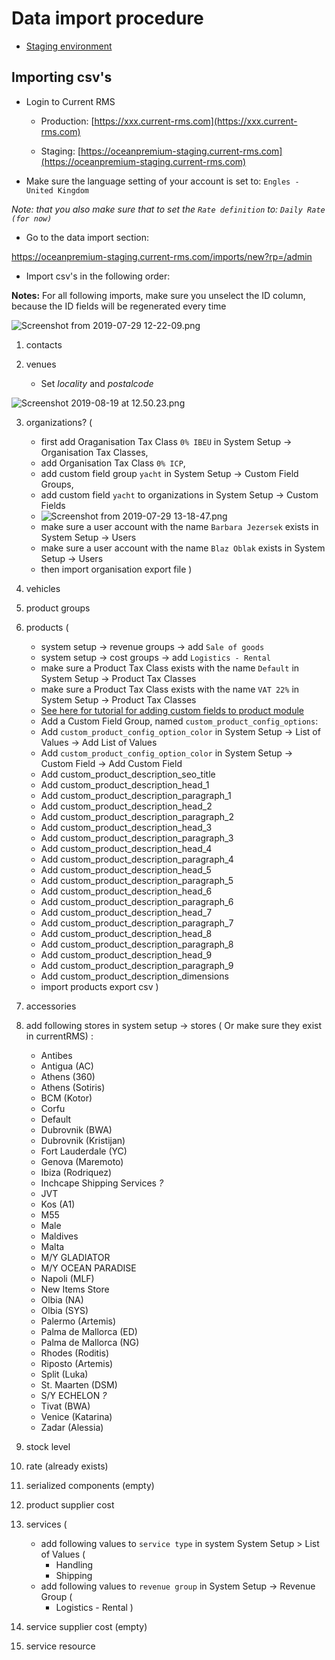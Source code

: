 # Data import procedure

- [Staging environment](https://oceanpremium-staging.current-rms.com/)

## Importing csv's

- Login to Current RMS

    * Production: [https://xxx.current-rms.com](https://xxx.current-rms.com)

    * Staging: [https://oceanpremium-staging.current-rms.com](https://oceanpremium-staging.current-rms.com)

- Make sure the language setting of your account is set to: `Engles - United Kingdom`

_Note: that you also make sure that to set the `Rate definition` to: `Daily Rate (for now)`_

- Go to the data import section:

https://oceanpremium-staging.current-rms.com/imports/new?rp=/admin

- Import csv's in the following order:

**Notes:**
For all following imports, make sure you unselect the ID column, because the ID fields will be regenerated every time

![Screenshot from 2019-07-29 12-22-09.png](https://bitbucket.org/repo/qEd965M/images/2126575434-Screenshot%20from%202019-07-29%2012-22-09.png)

1. contacts

2. venues

   * Set _locality_ and _postalcode_

![Screenshot 2019-08-19 at 12.50.23.png](https://bitbucket.org/repo/qEd965M/images/2414019052-Screenshot%202019-08-19%20at%2012.50.23.png)

3. organizations? (
    * first add Oraganisation Tax Class `0% IBEU` in System Setup -> Organisation Tax Classes,
    * add Organisation Tax Class `0% ICP`,
    * add custom field group `yacht` in System Setup -> Custom Field Groups,
    * add custom field `yacht` to organizations in System Setup -> Custom Fields
    * ![Screenshot from 2019-07-29 13-18-47.png](https://bitbucket.org/repo/qEd965M/images/35234584-Screenshot%20from%202019-07-29%2013-18-47.png)
    * make sure a user account with the name `Barbara Jezersek` exists in System Setup -> Users
    * make sure a user account with the name `Blaz Oblak` exists in System Setup -> Users
    * then import organisation export file
)

4. vehicles

5. product groups

6. products (
    * system setup -> revenue groups -> add `Sale of goods`
    * system setup -> cost groups -> add `Logistics - Rental`
    * make sure a Product Tax Class exists with the name `Default` in System Setup -> Product Tax Classes
    * make sure a Product Tax Class exists with the name `VAT 22%` in System Setup -> Product Tax Classes
    * [See here for tutorial for adding custom fields to product module](https://bitbucket.org/oceanpremium/ocean-premium-api/wiki/Product%20descriptions)
    * Add a Custom Field Group, named `custom_product_config_options`:
    * Add `custom_product_config_option_color` in System Setup -> List of Values -> Add List of Values
    * Add `custom_product_config_option_color` in System Setup -> Custom Field -> Add Custom Field
    * Add custom_product_description_seo_title
    * Add custom_product_description_head_1
    * Add custom_product_description_paragraph_1
    * Add custom_product_description_head_2
    * Add custom_product_description_paragraph_2
    * Add custom_product_description_head_3
    * Add custom_product_description_paragraph_3
    * Add custom_product_description_head_4
    * Add custom_product_description_paragraph_4
    * Add custom_product_description_head_5
    * Add custom_product_description_paragraph_5
    * Add custom_product_description_head_6
    * Add custom_product_description_paragraph_6
    * Add custom_product_description_head_7
    * Add custom_product_description_paragraph_7
    * Add custom_product_description_head_8
    * Add custom_product_description_paragraph_8
    * Add custom_product_description_head_9
    * Add custom_product_description_paragraph_9
    * Add custom_product_description_dimensions
    * import products export csv
)

11. accessories

12. add following stores in system setup -> stores ( Or make sure they exist in currentRMS) :

    * Antibes
    * Antigua (AC)
    * Athens (360)
    * Athens (Sotiris)
    * BCM (Kotor)
    * Corfu
    * Default
    * Dubrovnik (BWA)
    * Dubrovnik (Kristijan)
    * Fort Lauderdale (YC)
    * Genova (Maremoto)
    * Ibiza (Rodriquez)
    * Inchcape Shipping Services *?*
    * JVT
    * Kos (A1)
    * M55
    * Male
    * Maldives
    * Malta
    * M/Y GLADIATOR
    * M/Y OCEAN PARADISE
    * Napoli (MLF)
    * New Items Store
    * Olbia (NA)
    * Olbia (SYS)
    * Palermo (Artemis)
    * Palma de Mallorca (ED)
    * Palma de Mallorca (NG)
    * Rhodes (Roditis)
    * Riposto (Artemis)
    * Split (Luka)
    * St. Maarten (DSM)
    * S/Y ECHELON *?*
    * Tivat (BWA)
    * Venice (Katarina)
    * Zadar (Alessia)

13. stock level
14. rate (already exists)
15. serialized components (empty)
16. product supplier cost

17. services (
    * add following values to `service type` in system System Setup > List of Values (
        * Handling
        * Shipping
    * add following values to `revenue group` in System Setup -> Revenue Group (
        * Logistics - Rental
)
18. service supplier cost (empty)
19. service resource